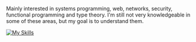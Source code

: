 Mainly interested in systems programming, web, networks, security, functional programming and type theory. I'm still not very knowledgeable in some of these areas, but my goal is to understand them.

<!--
**Fn1033/Fn1033** is a ✨ _special_ ✨ repository because its `README.md` (this file) appears on your GitHub profile.

Here are some ideas to get you started:

- 🔭 I’m currently working on ...
- 🌱 I’m currently learning ... -->
[![My Skills](https://skillicons.dev/icons?i=rust,c,bash,git,python,linux)](https://skillicons.dev)
    
  <!--
- 👯 I’m looking to collaborate on ...
- 🤔 I’m looking for help with ...
- 💬 Ask me about ...
- 📫 How to reach me: ...
- 😄 Pronouns: ...
- ⚡ Fun fact: ...
-->
